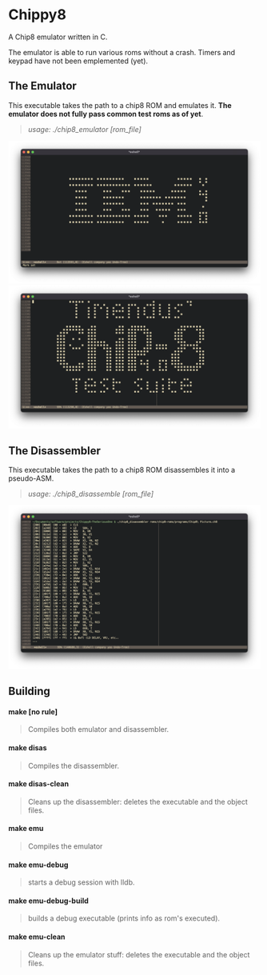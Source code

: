 # Chippy8

A Chip8 emulator written in C.

The emulator is able to run various roms without a crash.
Timers and keypad have not been emplemented (yet).

## The Emulator

This executable takes the path to a chip8 ROM and emulates it.
**The emulator does not fully pass common test roms as of yet**.

>	*usage: ./chip8_emulator [rom_file]*

![The emulator running the IBM logo!](doc/screenshots/IBM_logo.png)
![The emulator running the Chip8 logo!](doc/screenshots/Chip8_logo.png)

## The Disassembler

This executable takes the path to a chip8 ROM disassembles it into a pseudo-ASM.

>	*usage: ./chip8_disassemble [rom_file]*

![sample output from the disassembler](doc/screenshots/Disassembler_dump.png)

## Building
#### make [no rule]
>	Compiles both emulator and disassembler.

#### make disas
>	Compiles the disassembler.

#### make disas-clean
>	Cleans up the disassembler: deletes the executable and the object files.

#### make emu
>	Compiles the emulator

#### make emu-debug
>	starts a debug session with lldb.

#### make emu-debug-build
>	builds a debug executable (prints info as rom's executed).

#### make emu-clean
>	Cleans up the emulator stuff: deletes the executable and the object files.
